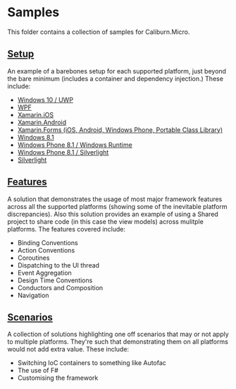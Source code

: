 # Samples

This folder contains a collection of samples for Caliburn.Micro.

## [Setup](./setup)

An example of a barebones setup for each supported platform, just beyond the bare minimum (includes a container and dependency injection.) These include:

- [Windows 10 / UWP](./setup/Setup.UWP)
- [WPF](./setup/Setup.WPF)
- [Xamarin.iOS](./setup/Setup.iOS)
- [Xamarin.Android](./setup/Setup.Android)
- [Xamarin.Forms (iOS, Android, Windows Phone, Portable Class Library)](./setup/Setup.Forms)
- [Windows 8.1](./setup/Setup.Windows.Runtime)
- [Windows Phone 8.1 / Windows Runtime](./setup/Setup.WindowsPhone.Windows.Runtime)
- [Windows Phone 8.1 / Silverlight](./setup/Setup.WindowsPhone.Silverlight)
- [Silverlight](./setup/Setup.Silverlight)

## [Features](./features)

A solution that demonstrates the usage of most major framework features across all the supported platforms (showing some of the inevitable platform discrepancies). Also this solution provides an example of using a Shared project to share code (in this case the view models) across mulitple platforms. The features covered include:

- Binding Conventions
- Action Conventions
- Coroutines
- Dispatching to the UI thread
- Event Aggregation
- Design Time Conventions
- Conductors and Composition
- Navigation

## [Scenarios](./scenarios)

A collection of solutions highlighting one off scenarios that may or not apply to multiple platforms. They're such that demonstrating them on all platforms would not add extra value. These include:

- Switching IoC containers to something like Autofac
- The use of F#
- Customising the framework

